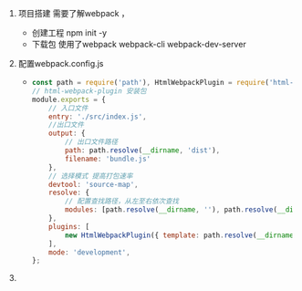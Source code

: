 1. 项目搭建 需要了解webpack ，

   - 创建工程 npm init -y 
   - 下载包 使用了webpack webpack-cli webpack-dev-server

2. 配置webpack.config.js

   - ```js
     const path = require('path'), HtmlWebpackPlugin = require('html-webpack-plugin');
     // html-webpack-plugin 安装包
     module.exports = {
         // 入口文件
         entry: './src/index.js',
         //出口文件
         output: {
             // 出口文件路径
             path: path.resolve(__dirname, 'dist'),
             filename: 'bundle.js'
         },
         // 选择模式 提高打包速率
         devtool: 'source-map',
         resolve: {
             // 配置查找路径，从左至右依次查找
             modules: [path.resolve(__dirname, ''), path.resolve(__dirname, 'node_modules')]
         },
         plugins: [
             new HtmlWebpackPlugin({ template: path.resolve(__dirname, 'public/index.html') })
         ],
         mode: 'development',
     };
     ```

     

3. 